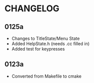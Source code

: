 CHANGELOG
=========

0125a
-----
- Changes to TitleState/Menu State
- Added HelpState.h (needs .cc filled in)
- Added test for keypresses

0123a
-----
- Converted from Makefile to cmake

